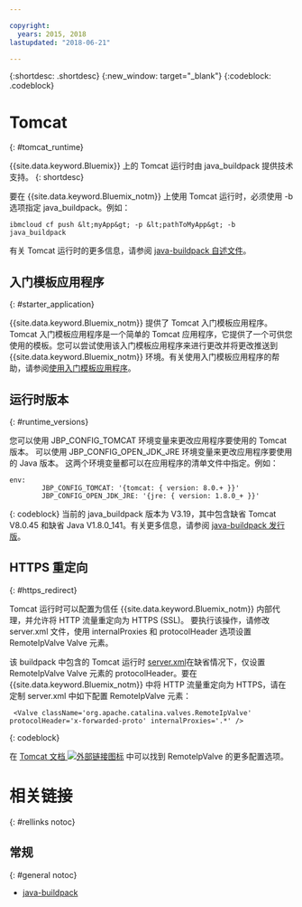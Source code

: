 ```yaml
---

copyright:
  years: 2015, 2018
lastupdated: "2018-06-21"

---
```


{:shortdesc: .shortdesc}
{:new_window: target="_blank"}
{:codeblock: .codeblock}


# Tomcat
{: #tomcat_runtime}

{{site.data.keyword.Bluemix}} 上的 Tomcat 运行时由 java_buildpack 提供技术支持。
{: shortdesc}

要在 {{site.data.keyword.Bluemix_notm}} 上使用 Tomcat 运行时，必须使用 -b 选项指定 java_buildpack。例如：

```
ibmcloud cf push &lt;myApp&gt; -p &lt;pathToMyApp&gt; -b java_buildpack
```

有关 Tomcat 运行时的更多信息，请参阅
[java-buildpack 自述文件](https://github.com/cloudfoundry/java-buildpack/blob/master/README.md)。

## 入门模板应用程序
{: #starter_application}

{{site.data.keyword.Bluemix_notm}} 提供了 Tomcat 入门模板应用程序。Tomcat 入门模板应用程序是一个简单的 Tomcat 应用程序，它提供了一个可供您使用的模板。您可以尝试使用该入门模板应用程序来进行更改并将更改推送到 {{site.data.keyword.Bluemix_notm}} 环境。有关使用入门模板应用程序的帮助，请参阅[使用入门模板应用程序](../common/starter_app_usage.html)。

## 运行时版本
{: #runtime_versions}

您可以使用 JBP_CONFIG_TOMCAT 环境变量来更改应用程序要使用的 Tomcat 版本。
可以使用 JBP_CONFIG_OPEN_JDK_JRE 环境变量来更改应用程序要使用的 Java 版本。
这两个环境变量都可以在应用程序的清单文件中指定。例如：
```
env:
        JBP_CONFIG_TOMCAT: '{tomcat: { version: 8.0.+ }}'
        JBP_CONFIG_OPEN_JDK_JRE: '{jre: { version: 1.8.0_+ }}'
```
{: codeblock}
当前的 java_buildpack 版本为 V3.19，其中包含缺省 Tomcat V8.0.45 和缺省 Java V1.8.0_141。有关更多信息，请参阅 [java-buildpack 发行版](https://github.com/cloudfoundry/java-buildpack/releases/tag/v3.13)。



## HTTPS 重定向
{: #https_redirect}

Tomcat 运行时可以配置为信任 {{site.data.keyword.Bluemix_notm}} 内部代理，并允许将 HTTP 流量重定向为 HTTPS (SSL)。
要执行该操作，请修改 server.xml 文件，使用 internalProxies 和 protocolHeader 选项设置 RemoteIpValve Valve 元素。

该 buildpack 中包含的 Tomcat 运行时 [server.xml](https://github.com/cloudfoundry/java-buildpack/blob/master/resources/tomcat/conf/server.xml)在缺省情况下，仅设置 RemoteIpValve Valve 元素的 protocolHeader。要在 {{site.data.keyword.Bluemix_notm}} 中将 HTTP 流量重定向为 HTTPS，请在定制 server.xml 中如下配置 RemoteIpValve 元素：

```
 <Valve className='org.apache.catalina.valves.RemoteIpValve' protocolHeader='x-forwarded-proto' internalProxies='.*' />
```
{: codeblock}

在 [Tomcat 文档 ![外部链接图标](../../icons/launch-glyph.svg "外部链接图标")](https://tomcat.apache.org/tomcat-8.0-doc/api/org/apache/catalina/valves/RemoteIpValve.html) 中可以找到 RemoteIpValve 的更多配置选项。

# 相关链接
{: #rellinks notoc}
## 常规
{: #general notoc}
* [java-buildpack](https://github.com/cloudfoundry/java-buildpack)
